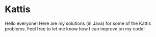 # Kattis
Hello everyone! Here are my solutions (in Java) for some of the Kattis problems. Feel free to let me know how I can improve on my code!
